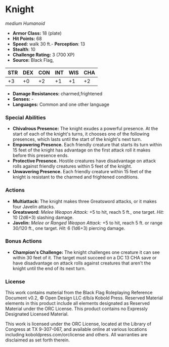 # Knight

*medium* *Humanoid*

- **Armor Class:** 18 (plate)
- **Hit Points:** 68 
- **Speed:** walk 30 ft.- **Perception**: 13
- **Stealth**: 10
- **Challenge Rating:** 3 (700 XP)
- **Source:** Black Flag,

| STR | DEX | CON | INT | WIS | CHA |
| --- | --- | --- | --- | --- | --- |
| +3 | +0 | +2 | +1 | +1 | +2 |

- **Damage Resistances:** charmed,frightened
- **Senses:** -
- **Languages:** Common and one other language

### Special Abilities

- **Chivalrous Presence:** The knight exudes a powerful presence. At the start of each of the knight's turns, it chooses one of the following presences, which lasts until the start of the knight's next turn.
- **Empowering Presence.** Each friendly creature that starts its turn within 15 feet of the knight has advantage on the first attack roll it makes before this presence ends.
- **Protective Presence.** Hostile creatures have disadvantage on attack rolls against friendly creatures within 5 feet of the knight.
- **Unwavering Presence.** Each friendly creature within 15 feet of the knight is resistant to the charmed and frightened conditions.

### Actions

- **Multiattack:** The knight makes three Greatsword attacks, or it makes four Javelin attacks.
- **Greatsword:** _Melee Weapon Attack:_ +5 to hit, reach 5 ft., one target. _Hit:_ 10 (2d6+3) slashing damage.
- **Javelin:** _Melee or Ranged Weapon Attack:_ +5 to hit, reach 5 ft. or range 30/120 ft., one target. _Hit:_ 6 (1d6+3) piercing damage.

### Bonus Actions

- **Champion's Challenge:** The knight challenges one creature it can see within 30 feet of it. The target must succeed on a DC 13 CHA save or have disadvantage on attack rolls against creatures that aren't the knight until the end of its next turn.


### License

This work contains material from the Black Flag Roleplaying Reference Document v0.2, © Open Design LLC d/b/a Kobold Press. Reserved Material elements in this product include all elements designated as Reserved Material under the ORC License. This product contains no Expressly Designated Licensed Material.

This work is licensed under the ORC License, located at the Library of Congress at TX 9-307-067, and available online at various locations including koboldpress.com/orclicense and others. All warranties are disclaimed as set forth therein.
